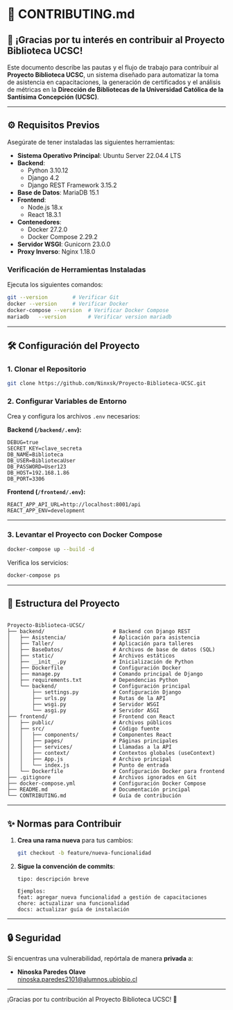 # 📜 **CONTRIBUTING.md**

## 🚀 **¡Gracias por tu interés en contribuir al Proyecto Biblioteca UCSC!**

Este documento describe las pautas y el flujo de trabajo para contribuir al **Proyecto Biblioteca UCSC**, un sistema diseñado para automatizar la toma de asistencia en capacitaciones, la generación de certificados y el análisis de métricas en la **Dirección de Bibliotecas de la Universidad Católica de la Santísima Concepción (UCSC)**.

---

## ⚙️ **Requisitos Previos**

Asegúrate de tener instaladas las siguientes herramientas:

- **Sistema Operativo Principal**: Ubuntu Server 22.04.4 LTS  
- **Backend**:
  - Python 3.10.12  
  - Django 4.2  
  - Django REST Framework 3.15.2  
- **Base de Datos**: MariaDB 15.1  
- **Frontend**:
  - Node.js 18.x  
  - React 18.3.1  
- **Contenedores**:
  - Docker 27.2.0  
  - Docker Compose 2.29.2  
- **Servidor WSGI**: Gunicorn 23.0.0  
- **Proxy Inverso**: Nginx 1.18.0  

### Verificación de Herramientas Instaladas

Ejecuta los siguientes comandos:

```bash
git --version        # Verificar Git
docker --version     # Verificar Docker
docker-compose --version  # Verificar Docker Compose
mariadb   --version       # Verificar version mariadb
```

---

## 🛠️ **Configuración del Proyecto**

### 1. Clonar el Repositorio

```bash
git clone https://github.com/Ninxsk/Proyecto-Biblioteca-UCSC.git
```

### 2. Configurar Variables de Entorno

Crea y configura los archivos `.env` necesarios:

**Backend (`/backend/.env`):**

```plaintext
DEBUG=true
SECRET_KEY=clave_secreta
DB_NAME=Biblioteca
DB_USER=BibliotecaUser
DB_PASSWORD=User123
DB_HOST=192.168.1.86
DB_PORT=3306
```

**Frontend (`/frontend/.env`):**

```plaintext
REACT_APP_API_URL=http://localhost:8001/api
REACT_APP_ENV=development

```

---

### 3. Levantar el Proyecto con Docker Compose

```bash
docker-compose up --build -d
```

Verifica los servicios:

```bash
docker-compose ps
```

---

## 📂 **Estructura del Proyecto**

```plaintext

Proyecto-Biblioteca-UCSC/
├── backend/                      # Backend con Django REST
│   ├── Asistencia/               # Aplicación para asistencia
│   ├── Taller/                   # Aplicación para talleres
│   ├── BaseDatos/                # Archivos de base de datos (SQL)
│   ├── static/                   # Archivos estáticos
│   ├── __init__.py               # Inicialización de Python
│   ├── Dockerfile                # Configuración Docker
│   ├── manage.py                 # Comando principal de Django
│   ├── requirements.txt          # Dependencias Python
│   └── backend/                  # Configuración principal
│       ├── settings.py           # Configuración Django
│       ├── urls.py               # Rutas de la API
│       ├── wsgi.py               # Servidor WSGI
│       └── asgi.py               # Servidor ASGI
├── frontend/                     # Frontend con React
│   ├── public/                   # Archivos públicos
│   ├── src/                      # Código fuente
│   │   ├── components/           # Componentes React
│   │   ├── pages/                # Páginas principales
│   │   ├── services/             # Llamadas a la API
│   │   ├── context/              # Contextos globales (useContext)
│   │   ├── App.js                # Archivo principal
│   │   └── index.js              # Punto de entrada
│   └── Dockerfile                # Configuración Docker para frontend
├── .gitignore                    # Archivos ignorados en Git
├── docker-compose.yml            # Configuración Docker Compose
├── README.md                     # Documentación principal
└── CONTRIBUTING.md               # Guía de contribución

```

---

## ✨ **Normas para Contribuir**

1. **Crea una rama nueva** para tus cambios:
   ```bash
   git checkout -b feature/nueva-funcionalidad
   ```

2. **Sigue la convención de commits**:
   ```plaintext
   tipo: descripción breve

   Ejemplos:
   feat: agregar nueva funcionalidad a gestión de capacitaciones
   chore: actuzalizar una funcionalidad
   docs: actualizar guía de instalación
   ```


---

## 🔒 **Seguridad**

Si encuentras una vulnerabilidad, repórtala de manera **privada** a:
- **Ninoska Paredes Olave**  
  [ninoska.paredes2101@alumnos.ubiobio.cl](mailto:ninoska.paredes2101@alumnos.ubiobio.cl)

---

¡Gracias por tu contribución al Proyecto Biblioteca UCSC! 🚀